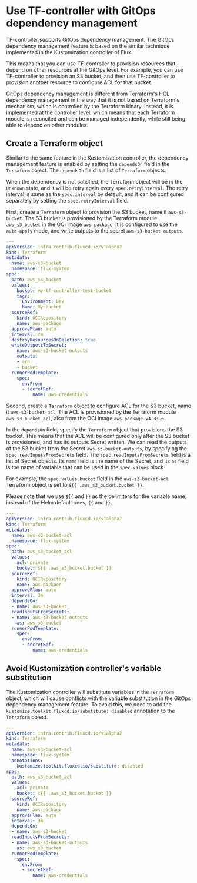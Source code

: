 # Use TF-controller with GitOps dependency management

TF-controller supports GitOps dependency management.
The GitOps dependency management feature is based on the similar technique implemented in the Kustomization controller of Flux.

This means that you can use TF-controller to provision resources that depend on other resources at the GitOps level.
For example, you can use TF-controller to provision an S3 bucket, and then use TF-controller to provision another resource to configure ACL for that bucket.

GitOps dependency management is different from Terraform's HCL dependency management in the way that it is not based on Terraform's mechanism, which is controlled by the Terraform binary.
Instead, it is implemented at the controller level, which means that each Terraform module is reconciled and can be managed independently, while still being able to depend on other modules.

## Create a Terraform object

Similar to the same feature in the Kustomization controller, the dependency management feature is enabled by setting the `dependsOn` field in the `Terraform` object.
The `dependsOn` field is a list of `Terraform` objects.

When the dependency is not satisfied, the Terraform object will be in the `Unknown` state, and it will be retry again every `spec.retryInterval`.
The retry interval is same as the `spec.interval` by default, and it can be configured separately by setting the `spec.retryInterval` field.

First, create a `Terraform` object to provision the S3 bucket, name it `aws-s3-bucket`.
The S3 bucket is provisioned by the Terraform module `aws_s3_bucket` in the OCI image `aws-package`.
It is configured to use the `auto-apply` mode, and write outputs to the secret `aws-s3-bucket-outputs`.

```yaml hl_lines="20-24"
---
apiVersion: infra.contrib.fluxcd.io/v1alpha2
kind: Terraform
metadata:
  name: aws-s3-bucket
  namespace: flux-system
spec:
  path: aws_s3_bucket
  values:
    bucket: my-tf-controller-test-bucket
    tags:
      Environment: Dev
      Name: My bucket
  sourceRef:
    kind: OCIRepository
    name: aws-package
  approvePlan: auto
  interval: 2m
  destroyResourcesOnDeletion: true
  writeOutputsToSecret:
    name: aws-s3-bucket-outputs
    outputs:
    - arn
    - bucket
  runnerPodTemplate:
    spec:
      envFrom:
      - secretRef:
          name: aws-credentials
```

Second, create a `Terraform` object to configure ACL for the S3 bucket, name it `aws-s3-bucket-acl`.
The ACL is provisioned by the Terraform module `aws_s3_bucket_acl`, also from the OCI image `aws-package-v4.33.0`.

In the `dependsOn` field, specify the `Terraform` object that provisions the S3 bucket.
This means that the ACL will be configured only after the S3 bucket is provisioned, and has its outputs Secret written.
We can read the outputs of the S3 bucket from the Secret `aws-s3-bucket-outputs`, by specifying the `spec.readInputsFromSecrets` field.
The `spec.readInputsFromSecrets` field is a list of Secret objects. 
Its `name` field is the name of the Secret, and its `as` field is the name of variable that can be used in the `spec.values` block.

For example, the `spec.values.bucket` field in the `aws-s3-bucket-acl` Terraform object is set to `${{ .aws_s3_bucket.bucket }}`.

Please note that we use `${{` and  `}}` as the delimiters for the variable name, instead of the Helm default ones, `{{` and `}}`.

```yaml hl_lines="11 18 20-21"
---
apiVersion: infra.contrib.fluxcd.io/v1alpha2
kind: Terraform
metadata:
  name: aws-s3-bucket-acl
  namespace: flux-system
spec:
  path: aws_s3_bucket_acl
  values:
    acl: private
    bucket: ${{ .aws_s3_bucket.bucket }}
  sourceRef:
    kind: OCIRepository
    name: aws-package
  approvePlan: auto
  interval: 3m
  dependsOn:
  - name: aws-s3-bucket
  readInputsFromSecrets:
  - name: aws-s3-bucket-outputs
    as: aws_s3_bucket
  runnerPodTemplate:
    spec:
      envFrom:
      - secretRef:
          name: aws-credentials
```

## Avoid Kustomization controller's variable substitution

The Kustomization controller will substitute variables in the `Terraform` object, which will cause conflicts with the variable substitution in the GitOps dependency management feature.
To avoid this, we need to add the `kustomize.toolkit.fluxcd.io/substitute: disabled` annotation to the `Terraform` object.

```yaml hl_lines="8"
---
apiVersion: infra.contrib.fluxcd.io/v1alpha2
kind: Terraform
metadata:
  name: aws-s3-bucket-acl
  namespace: flux-system
  annotations:
    kustomize.toolkit.fluxcd.io/substitute: disabled
spec:
  path: aws_s3_bucket_acl
  values:
    acl: private
    bucket: ${{ .aws_s3_bucket.bucket }}
  sourceRef:
    kind: OCIRepository
    name: aws-package
  approvePlan: auto
  interval: 3m
  dependsOn:
  - name: aws-s3-bucket
  readInputsFromSecrets:
  - name: aws-s3-bucket-outputs
    as: aws_s3_bucket
  runnerPodTemplate:
    spec:
      envFrom:
      - secretRef:
          name: aws-credentials
```
